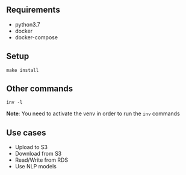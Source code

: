 ## Requirements

- python3.7
- docker
- docker-compose

## Setup

`make install`

## Other commands

`inv -l`

**Note**: You need to activate the venv in order to run the `inv` commands


## Use cases

- Upload to S3
- Download from S3
- Read/Write from RDS
- Use NLP models
